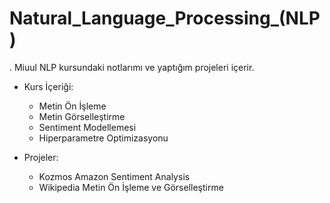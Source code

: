 # Natural_Language_Processing_(NLP)
. Miuul NLP kursundaki notlarımı ve yaptığım projeleri içerir.

* Kurs İçeriği:
  * Metin Ön İşleme
  * Metin Görselleştirme
  * Sentiment Modellemesi
  * Hiperparametre Optimizasyonu
  
* Projeler:
  * Kozmos Amazon Sentiment Analysis
  * Wikipedia Metin Ön İşleme ve Görselleştirme

